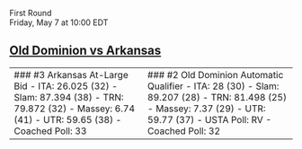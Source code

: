 First Round  
Friday, May 7 at 10:00 EDT
## [Old Dominion vs Arkansas](https://www.ncaa.com/game/5833648) 

<table><tr><td>  
### #3 Arkansas  
At-Large Bid  
- ITA: 26.025 (32)  
- Slam: 87.394 (38)  
- TRN: 79.872 (32)  
- Massey: 6.74 (41)  
- UTR: 59.65 (38)  
- Coached Poll: 33  
</td><td>  
### #2 Old Dominion  
Automatic Qualifier  
- ITA: 28 (30)  
- Slam: 89.207 (28)  
- TRN: 81.498 (25)  
- Massey: 7.37 (29)  
- UTR: 59.77 (37)  
- USTA Poll: RV  
- Coached Poll: 32  
</td></tr></table>  
